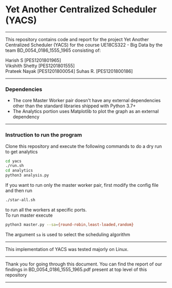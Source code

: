 # Yet Another Centralized Scheduler (YACS)

---

This repository contains code and report for the project Yet Another Centralized Scheduler (YACS) for the course UE18CS322 - Big Data by the team BD_0054_0186_1555_1965 consisting of:

Harish S [PES1201801965]  
Vikshith Shetty [PES1201801555]  
Prateek Nayak [PES1201800054]
Suhas R. [PES1201800186]

---
### Dependencies

* The core Master Worker pair doesn't have any external dependencies other than the standard libraries shipped with Python 3.7+  
* The Analytics portion uses Matplotlib to plot the graph as an external dependency

---

### Instruction to run the program

Clone this repository and execute the following commands to do a dry run to get analytics

```bash
cd yacs
./run.sh
cd analytics
python3 analysis.py
```

If you want to run only the master worker pair, first modify the config file and then run

```bash
./star-all.sh
```
to run all the workers at specific ports.  
To run master execute
```bash
python3 master.py --sa={round-robin,least-loaded,random}
```

The argument `sa` is used to select the scheduling algorithm

---

This implementation of YACS was tested majorly on Linux.  

---

Thank you for going through this document. You can find the report of our findings in BD_0054_0186_1555_1965.pdf present at top level of this repository

---
